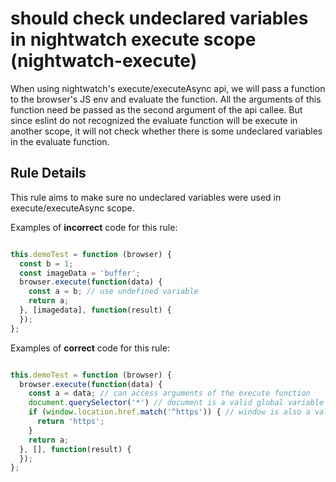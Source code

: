 # should check undeclared variables in nightwatch execute scope (nightwatch-execute)

When using nightwatch's execute/executeAsync api, we will pass a function to the browser's JS env and evaluate the function. All the arguments of this function need be passed as the second argument of the api callee. But since eslint do not recognized the evaluate function will be execute in another scope, it will not check whether there is some undeclared variables in the evaluate function.


## Rule Details

This rule aims to make sure no undeclared variables were used in execute/executeAsync scope.

Examples of **incorrect** code for this rule:

```js

this.demoTest = function (browser) {
  const b = 1;
  const imageData = 'buffer';
  browser.execute(function(data) {
    const a = b; // use undefined variable
    return a;
  }, [imagedata], function(result) {
  });
};

```

Examples of **correct** code for this rule:

```js

this.demoTest = function (browser) {
  browser.execute(function(data) {
    const a = data; // can access arguments of the execute function
    document.querySelector('*') // document is a valid global variable
    if (window.location.href.match('^https')) { // window is also a valid global variable
      return 'https';
    }
    return a;
  }, [], function(result) {
  });
};

```
